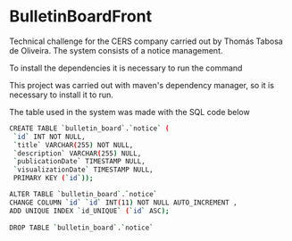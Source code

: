 # BulletinBoardFront

Technical challenge for the CERS company carried out by Thomás Tabosa de Oliveira. The system consists of a notice management.

To install the dependencies it is necessary to run the command

This project was carried out with maven's dependency manager, so it is necessary to install it to run.

The table used in the system was made with the SQL code below

```bash
CREATE TABLE `bulletin_board`.`notice` (
 `id` INT NOT NULL,
 `title` VARCHAR(255) NOT NULL,
 `description` VARCHAR(255) NULL,
 `publicationDate` TIMESTAMP NULL,
 `visualizationDate` TIMESTAMP NULL,
 PRIMARY KEY (`id`));

ALTER TABLE `bulletin_board`.`notice`
CHANGE COLUMN `id` `id` INT(11) NOT NULL AUTO_INCREMENT ,
ADD UNIQUE INDEX `id_UNIQUE` (`id` ASC);
 
DROP TABLE `bulletin_board`.`notice`
```